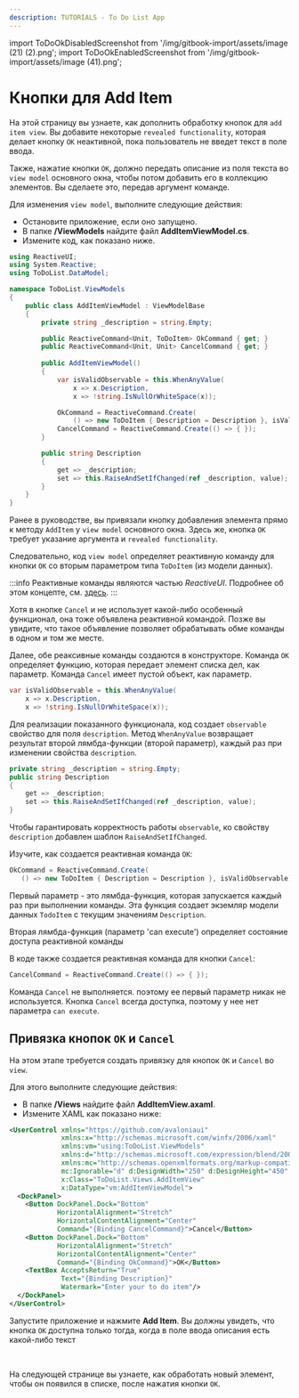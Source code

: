 ```yaml
---
description: TUTORIALS - To Do List App
---
```


import ToDoOkDisabledScreenshot from '/img/gitbook-import/assets/image (21) (2).png';
import ToDoOkEnabledScreenshot from '/img/gitbook-import/assets/image (41).png';

# Кнопки для Add Item

На этой страницу вы узнаете, как дополнить обработку кнопок для `add item view`.
Вы добавите некоторые `revealed functionality`, которая делает кнопку `OK` неактивной,
пока пользователь не введет текст в поле ввода.

Также, нажатие кнопки `OK`, должно передать описание из поля текста во `view model` основного окна,
чтобы потом добавить его в коллекцию элементов.
Вы сделаете это, передав аргумент команде.

Для изменения `view model`, выполните следующие действия:

- Остановите приложение, если оно запущено.
- В папке **/ViewModels** найдите файл **AddItemViewModel.cs**.
- Измените код, как показано ниже.

```csharp
using ReactiveUI;
using System.Reactive;
using ToDoList.DataModel;

namespace ToDoList.ViewModels
{
    public class AddItemViewModel : ViewModelBase
    {
        private string _description = string.Empty;

        public ReactiveCommand<Unit, ToDoItem> OkCommand { get; }
        public ReactiveCommand<Unit, Unit> CancelCommand { get; }
        
        public AddItemViewModel()
        {
            var isValidObservable = this.WhenAnyValue(
                x => x.Description,
                x => !string.IsNullOrWhiteSpace(x));

            OkCommand = ReactiveCommand.Create(
                () => new ToDoItem { Description = Description }, isValidObservable);
            CancelCommand = ReactiveCommand.Create(() => { });
        }

        public string Description
        {
            get => _description;
            set => this.RaiseAndSetIfChanged(ref _description, value);
        }
    }
}
```

Ранее в руководстве, вы привязали кнопку добавления элемента прямо к методу `AddItem` у `view model` основного окна.
Здесь же, кнопка `OK` требует указание аргумента и `revealed functionality`.

Следовательно, код `view model` определяет реактивную команду для кнопки `OK` со вторым параметром типа `ToDoItem` (из модели данных).

:::info
Реактивные команды являются частью _ReactiveUI_. Подробнее об этом концепте, см. [здесь](../../concepts/reactiveui/reactive-command.md).
:::

Хотя в кнопке `Cancel` и не использует какой-либо особенный функционал, она тоже объявлена реактивной командой.
Позже вы увидите, что такое объявление позволяет обрабатывать обме команды в одном и том же месте.

Далее, обе реаксивные команды создаются в конструкторе.
Команда `OK` определяет функцию, которая передает элемент списка дел, как параметр.
Команда `Cancel` имеет пустой объект, как параметр.

```csharp
var isValidObservable = this.WhenAnyValue(
    x => x.Description,
    x => !string.IsNullOrWhiteSpace(x));
```

Для реализации показанного функционала, код создает `observable` свойство для поля `description`.
Метод `WhenAnyValue` возвращает результат второй лямбда-функции (второй параметр), каждый раз при изменении свойства `description`.

```csharp
private string _description = string.Empty;
public string Description
{
    get => _description;
    set => this.RaiseAndSetIfChanged(ref _description, value);
}
```

Чтобы гарантировать корректность работы `observable`, ко свойству `description` добавлен шаблон `RaiseAndSetIfChanged`.

Изучите, как создается реактивная команда `OK`:

```csharp
OkCommand = ReactiveCommand.Create(
   () => new ToDoItem { Description = Description }, isValidObservable);
```

Первый параметр - это лямбда-функция, которая запускается каждый раз при выполнении команды.
Эта функция создает экземляр модели данных `TodoItem` с текущим значениям `Description`.

Вторая лямбда-функция (параметр 'can execute') определяет состояние доступа реактивной команды

В коде также создается реактивная команда для кнопки `Cancel`:

```csharp
CancelCommand = ReactiveCommand.Create(() => { });
```

Команда `Cancel` не выполняется. поэтому ее первый параметр никак не используется.
Кнопка `Cancel` всегда доступка, поэтому у нее нет параметра `can execute`.

## Привязка кнопок `OK` и `Cancel`

На этом этапе требуется создать привязку для кнопок `OK` и `Cancel` во `view`.

Для этого выполните следующие действия:

- В папке **/Views** найдите файл **AddItemView.axaml**.
- Измените XAML как показано ниже:

```xml
<UserControl xmlns="https://github.com/avaloniaui"
             xmlns:x="http://schemas.microsoft.com/winfx/2006/xaml"
             xmlns:vm="using:ToDoList.ViewModels"
             xmlns:d="http://schemas.microsoft.com/expression/blend/2008"
             xmlns:mc="http://schemas.openxmlformats.org/markup-compatibility/2006"
             mc:Ignorable="d" d:DesignWidth="250" d:DesignHeight="450"
             x:Class="ToDoList.Views.AddItemView"
             x:DataType="vm:AddItemViewModel">
  <DockPanel>
    <Button DockPanel.Dock="Bottom" 
            HorizontalAlignment="Stretch"
            HorizontalContentAlignment="Center"
            Command="{Binding CancelCommand}">Cancel</Button>
    <Button DockPanel.Dock="Bottom" 
            HorizontalAlignment="Stretch"
            HorizontalContentAlignment="Center"
            Command="{Binding OkCommand}">OK</Button>
    <TextBox AcceptsReturn="True"
             Text="{Binding Description}"
             Watermark="Enter your to do item"/>
  </DockPanel>
</UserControl>
```

Запустите приложение и нажмите **Add Item**.
Вы должны увидеть, что кнопка `OK` доступна только тогда, когда в поле ввода описания есть какой-либо текст

<img className="center" src={ToDoOkDisabledScreenshot} alt="" />

<img className="center" src={ToDoOkEnabledScreenshot} alt="" />

На следующей странице вы узнаете, как обработать новый элемент, чтобы он появился в списке, после нажатия кнопки `OK`.